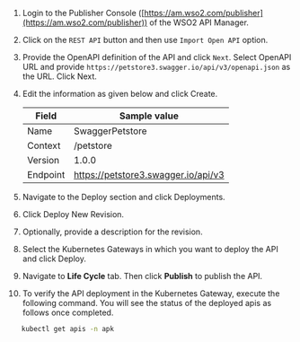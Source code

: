 1. Login to the Publisher Console ([https://am.wso2.com/publisher](https://am.wso2.com/publisher)) of the WSO2 API Manager.
2. Click on the `REST API` button and then use `Import Open API` option.
3. Provide the OpenAPI definition of the API and click `Next`. Select OpenAPI URL and provide `https://petstore3.swagger.io/api/v3/openapi.json` as the URL. Click Next.
4. Edit the information as given below and click Create.

   | Field    | Sample value                        |
      |----------|-------------------------------------|
   | Name     | SwaggerPetstore                     |
   | Context  | /petstore                           |
   | Version  | 1.0.0                               |
   | Endpoint | https://petstore3.swagger.io/api/v3 |

5. Navigate to the Deploy section and click Deployments. 
6. Click Deploy New Revision. 
7. Optionally, provide a description for the revision. 
8. Select the Kubernetes Gateways in which you want to deploy the API and click Deploy. 
9. Navigate to **Life Cycle** tab. Then click **Publish** to publish the API. 
10. To verify the API deployment in the Kubernetes Gateway, execute the following command. You will see the status of the deployed apis as follows once completed.

```bash
   kubectl get apis -n apk
```
